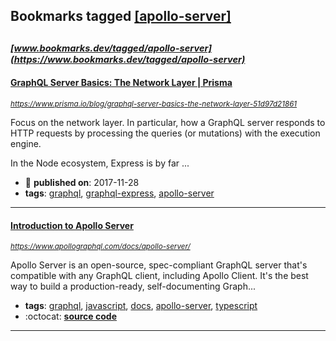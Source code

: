 ## Bookmarks tagged [[apollo-server]](https://www.bookmarks.dev/search?q=[apollo-server])

_<sup><sup>[www.bookmarks.dev/tagged/apollo-server](https://www.bookmarks.dev/tagged/apollo-server)</sup></sup>_
---
#### [GraphQL Server Basics: The Network Layer | Prisma](https://www.prisma.io/blog/graphql-server-basics-the-network-layer-51d97d21861)
_<sup>https://www.prisma.io/blog/graphql-server-basics-the-network-layer-51d97d21861</sup>_

Focus on the network layer. In particular, how a GraphQL server responds to HTTP requests by processing the queries (or mutations) with the execution engine.

In the Node ecosystem, Express is by far ...
* :calendar: **published on**: 2017-11-28
* **tags**: [graphql](../tagged/graphql.md), [graphql-express](../tagged/graphql-express.md), [apollo-server](../tagged/apollo-server.md)
---
#### [Introduction to Apollo Server](https://www.apollographql.com/docs/apollo-server/)
_<sup>https://www.apollographql.com/docs/apollo-server/</sup>_

Apollo Server is an open-source, spec-compliant GraphQL server that's compatible with any GraphQL client, including Apollo Client. It's the best way to build a production-ready, self-documenting Graph...
* **tags**: [graphql](../tagged/graphql.md), [javascript](../tagged/javascript.md), [docs](../tagged/docs.md), [apollo-server](../tagged/apollo-server.md), [typescript](../tagged/typescript.md)
* :octocat: **[source code](https://github.com/apollographql/apollo-server)**
---
